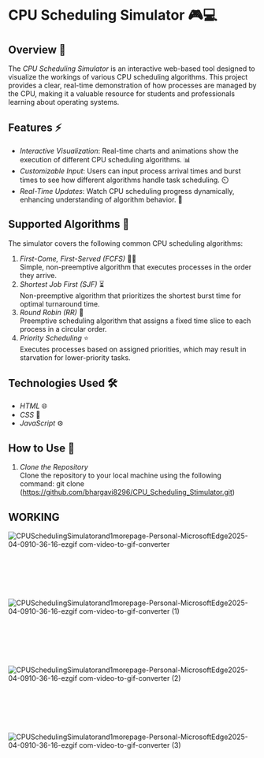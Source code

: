 # CPU Scheduling Simulator 🎮💻

## Overview 🌟
The *CPU Scheduling Simulator* is an interactive web-based tool designed to visualize the workings of various CPU scheduling algorithms. This project provides a clear, real-time demonstration of how processes are managed by the CPU, making it a valuable resource for students and professionals learning about operating systems.

## Features ⚡
- *Interactive Visualization*: Real-time charts and animations show the execution of different CPU scheduling algorithms. 📊
- *Customizable Input*: Users can input process arrival times and burst times to see how different algorithms handle task scheduling. ⏲️
- *Real-Time Updates*: Watch CPU scheduling progress dynamically, enhancing understanding of algorithm behavior. 🔄

## Supported Algorithms 🧠
The simulator covers the following common CPU scheduling algorithms:
1. *First-Come, First-Served (FCFS)* 🚶‍♂️  
   Simple, non-preemptive algorithm that executes processes in the order they arrive.
2. *Shortest Job First (SJF)* ⏳  
   Non-preemptive algorithm that prioritizes the shortest burst time for optimal turnaround time.
3. *Round Robin (RR)* 🔄  
   Preemptive scheduling algorithm that assigns a fixed time slice to each process in a circular order.
4. *Priority Scheduling* ⭐  
   Executes processes based on assigned priorities, which may result in starvation for lower-priority tasks.

## Technologies Used 🛠️
- *HTML* 🌐
- *CSS* 🎨
- *JavaScript* ⚙️

## How to Use 🚀
1. *Clone the Repository*  
   Clone the repository to your local machine using the following command:
   git clone (https://github.com/bhargavi8296/CPU_Scheduling_Stimulator.git)

## WORKING
![CPUSchedulingSimulatorand1morepage-Personal-MicrosoftEdge2025-04-0910-36-16-ezgif com-video-to-gif-converter](https://github.com/user-attachments/assets/50f3f317-076c-471c-931a-7701cd41da3f)<br><br><br><br><br><br><br>
![CPUSchedulingSimulatorand1morepage-Personal-MicrosoftEdge2025-04-0910-36-16-ezgif com-video-to-gif-converter (1)](https://github.com/user-attachments/assets/5e712ce3-ee9d-43dc-b26f-9ddea2db428c)<br><br><br><br><br><br><br>
![CPUSchedulingSimulatorand1morepage-Personal-MicrosoftEdge2025-04-0910-36-16-ezgif com-video-to-gif-converter (2)](https://github.com/user-attachments/assets/2f236c9b-e82e-455c-b58c-cb08d22fa04d)<br><br><br><br><br><br><br>
![CPUSchedulingSimulatorand1morepage-Personal-MicrosoftEdge2025-04-0910-36-16-ezgif com-video-to-gif-converter (3)](https://github.com/user-attachments/assets/a695df4b-21f9-4381-ad01-d5722dc726bf)




   

